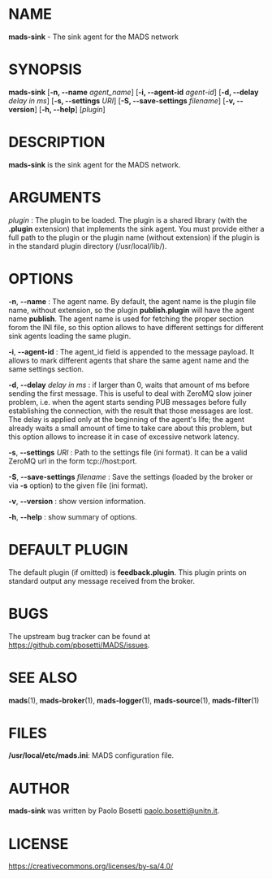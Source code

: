 
# NAME

**mads-sink** - The sink agent for the MADS network

# SYNOPSIS

**mads-sink** 
  [**\-n, \-\-name** *agent_name*] 
  [**\-i, \-\-agent-id** *agent-id*]
  [**\-d, \-\-delay** *delay in ms*]
  [**\-s, \-\-settings** *URI*]
  [**\-S, \-\-save-settings** *filename*]
  [**\-v, \-\-version**]
  [**\-h, \-\-help**]
  [*plugin*]

# DESCRIPTION

**mads-sink** is the sink agent for the MADS network. 

# ARGUMENTS

*plugin*
:  The plugin to be loaded. The plugin is a shared library (with the **.plugin** extension) that implements the sink agent. You must provide either a full path to the plugin or the plugin name (without extension) if the plugin is in the standard plugin directory (/usr/local/lib/).

# OPTIONS

**\-n**, **\-\-name**
:  The agent name. By default, the agent name is the plugin file name, without extension, so the plugin **publish.plugin** will have the agent name **publish**. The agent name is used for fetching the proper section forom the INI file, so this option allows to have different settings for different sink agents loading the same plugin.

**\-i**, **\-\-agent-id**
:  The agent_id field is appended to the message payload. It allows to mark different agents that share the same agent name and the same settings section.

**\-d**, **\-\-delay** *delay in ms*
:  if larger than 0, waits that amount of ms before sending the first message. This is useful to deal with ZeroMQ slow joiner problem, i.e. when the agent starts sending PUB messages before fully establishing the connection, with the result that those messages are lost. The delay is applied only at the beginning of the agent's life; the agent already waits a small amount of time to take care about this problem, but this option allows to increase it in case of excessive network latency.

**\-s**, **\-\-settings** *URI*
:  Path to the settings file (ini format). It can be a valid ZeroMQ url in the form tcp://host:port.

**\-S**, **\-\-save-settings** *filename*
:  Save the settings (loaded by the broker or via **\-s** option) to the given file (ini format).

**\-v**, **\-\-version**
: show version information.

**\-h**, **\-\-help**
:  show summary of options.

# DEFAULT PLUGIN

The default plugin (if omitted) is **feedback.plugin**. This plugin prints on standard output any message received from the broker.

# BUGS

The upstream bug tracker can be found at https://github.com/pbosetti/MADS/issues.

# SEE ALSO

**mads**(1), **mads-broker**(1), **mads-logger**(1), **mads-source**(1), **mads-filter**(1)

# FILES

**/usr/local/etc/mads.ini**: MADS configuration file.

# AUTHOR

**mads-sink** was written by Paolo Bosetti <paolo.bosetti@unitn.it>.

# LICENSE

https://creativecommons.org/licenses/by-sa/4.0/